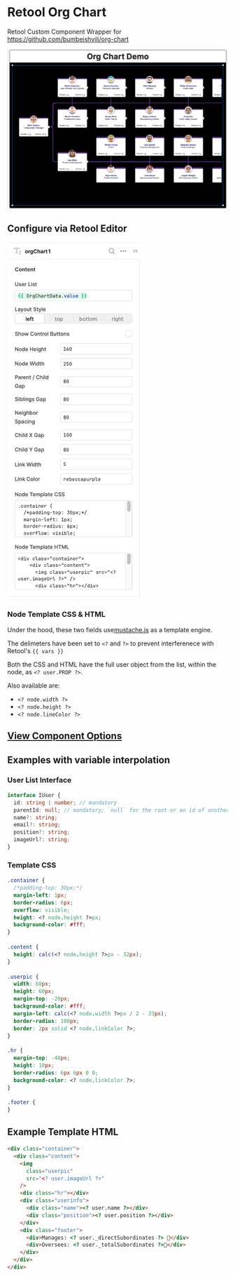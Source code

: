 # Retool Org Chart

Retool Custom Component Wrapper for https://github.com/bumbeishvili/org-chart

![left-tree](./img/left.png)

## Configure via Retool Editor

![alt text](./img/settings.png)

### Node Template CSS & HTML

Under the hood, these two fields use[mustache.js](https://github.com/janl/mustache.js) as a template engine.

The delimeters have been set to `<?` and `?>` to prevent interferenece with Retool's `{{ vars }}`

Both the CSS and HTML have the full user object from the list, within the node, as `<? user.PROP ?>`.

Also available are:

- `<? node.width ?>`
- `<? node.height ?>`
- `<? node.lineColor ?>`

## [View Component Options](./OPTIONS.md)

## Examples with variable interpolation

### User List Interface

```ts
interface IUser {
  id: string | number; // mandatory
  parentId: null; // mandatory; `null` for the root or an id of another `IUser`
  name?: string;
  email?: string;
  position?: string;
  imageUrl?: string;
}
```

### Template CSS

```css
.container {
  /*padding-top: 30px;*/
  margin-left: 1px;
  border-radius: 6px;
  overflow: visible;
  height: <? node.height ?>px;
  background-color: #fff;
}

.content {
  height: calc(<? node.height ?>px - 32px);
}

.userpic {
  width: 60px;
  height: 60px;
  margin-top: -20px;
  background-color: #fff;
  margin-left: calc(<? node.width ?>px / 2 - 33px);
  border-radius: 100px;
  border: 2px solid <? node.linkColor ?>;
}

.hr {
  margin-top: -48px;
  height: 10px;
  border-radius: 6px 6px 0 0;
  background-color: <? node.linkColor ?>;
}

.footer {
}
```

## Example Template HTML

```html
<div class="container">
  <div class="content">
    <img
      class="userpic"
      src="<? user.imageUrl ?>"
    />
    <div class="hr"></div>
    <div class="userinfo">
      <div class="name"><? user.name ?></div>
      <div class="position"><? user.position ?></div>
    </div>
    <div class="footer">
      <div>Manages: <? user._directSubordinates ?> 👤</div>
      <div>Oversees: <? user._totalSubordinates ?>👤</div>
    </div>
  </div>
</div>
```
